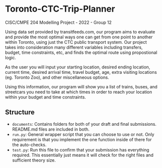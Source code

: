 # Toronto-CTC-Trip-Planner

CISC/CMPE 204 Modelling Project - 2022 - Group 12

Using data set provided by transitfeeds.com, our program aims to evaluate and provide the most optimal ways one can get from one point to another within Toronto, using just the CTC public transport system. Our project takes into consideration many different variables including transfers, budget, time constraints, etc, and finds the optimal route using propostional logic. 

As the user you will input your starting location, desired ending location, current time, desired arrival time, travel budget, age, extra visiting locations (eg. Toronto Zoo), and other miscellaneous options. 

Using this information, our program will show you a list of trains, buses, and streetcars you need to take at which times in order to reach your location within your budget and time constraints.

## Structure

* `documents`: Contains folders for both of your draft and final submissions. README.md files are included in both.
* `run.py`: General wrapper script that you can choose to use or not. Only requirement is that you implement the one function inside of there for the auto-checks.
* `test.py`: Run this file to confirm that your submission has everything required. This essentially just means it will check for the right files and sufficient theory size.
